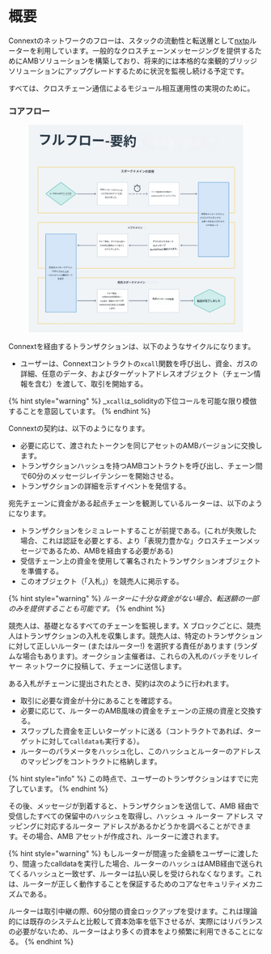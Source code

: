 # 概要

Connextのネットワークのフローは、スタックの流動性と転送層として[nxtp](https://github.com/connext/nxtp)ルーターを利用しています。一般的なクロスチェーンメッセージングを提供するためにAMBソリューションを構築しており、将来的には本格的な楽観的ブリッジソリューションにアップグレードするために状況を監視し続ける予定です。

すべては、クロスチェーン通信によるモジュール相互運用性の実現のために。

### コアフロー <a href="#core-flow" id="core-flow"></a>

<figure><img src="../../.gitbook/assets/IMG_2145.JPG" alt=""><figcaption></figcaption></figure>

Connextを経由するトランザクションは、以下のようなサイクルになります。

* ユーザーは、Connextコントラクトの`xcall`関数を呼び出し、資金、ガスの詳細、任意のデータ、およびターゲットアドレスオブジェクト（チェーン情報を含む）を渡して、取引を開始する。

{% hint style="warning" %}
_`xcallは`_solidityの下位コールを可能な限り模倣することを意図しています。
{% endhint %}

Connextの契約は、以下のようになります。

* 必要に応じて、渡されたトークンを同じアセットのAMBバージョンに交換します。
* トランザクションハッシュを持つAMBコントラクトを呼び出し、チェーン間で60分のメッセージレイテンシーを開始させる。
* トランザクションの詳細を示すイベントを発信する。

宛先チェーンに資金がある起点チェーンを観測しているルーターは、以下のようになります。

* トランザクションをシミュレートすることが前提である。(これが失敗した場合、これは認証を必要とする、より「表現力豊かな」クロスチェーンメッセージであるため、AMBを経由する必要がある)
* 受信チェーン上の資金を使用して署名されたトランザクションオブジェクトを準備する。
* このオブジェクト（「入札」）を競売人に掲示する。

{% hint style="warning" %}
_ルーターに十分な資金がない場合、転送額の一部のみを提供することも可能です。_
{% endhint %}

競売人は、基礎となるすべてのチェーンを監視します。X ブロックごとに、競売人はトランザクションの入札を収集します。競売人は、特定のトランザクションに対して正しいルーター (またはルーター!) を選択する責任があります (ランダムな場合もあります)。オークション主催者は、これらの入札のバッチをリレイヤー ネットワークに投稿して、チェーンに送信します。

ある入札がチェーンに提出されたとき、契約は次のように行われます。

* 取引に必要な資金が十分にあることを確認する。
* 必要に応じて、ルーターのAMB風味の資金をチェーンの正規の資産と交換する。
* スワップした資金を正しいターゲットに送る（コントラクトであれば、ターゲットに対して`calldataも`実行する）。
* ルーターのパラメータをハッシュ化し、このハッシュとルーターのアドレスのマッピングをコントラクトに格納します。

{% hint style="info" %}
この時点で、ユーザーのトランザクションはすでに完了しています。
{% endhint %}

その後、メッセージが到着すると、トランザクションを送信して、AMB 経由で受信したすべての保留中のハッシュを取得し、ハッシュ -> ルーター アドレス マッピングに対応するルーター アドレスがあるかどうかを調べることができます。その場合、AMB アセットが作成され、ルーターに渡されます。

{% hint style="warning" %}
もしルーターが間違った金額をユーザーに渡したり、間違ったcalldataを実行した場合、ルーターのハッシュはAMB経由で送られてくるハッシュと一致せず、ルーターは払い戻しを受けられなくなります。これは、ルーターが正しく動作することを保証するためのコアなセキュリティメカニズムである。

ルーターは取引中継の際、60分間の資金ロックアップを受けます。これは理論的には既存のシステムと比較して資本効率を低下させるが、実際にはリバランスの必要がないため、ルーターはより多くの資本をより頻繁に利用できることになる。
{% endhint %}
